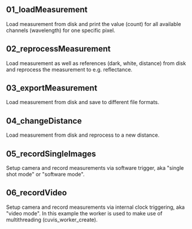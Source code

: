 ## 01_loadMeasurement
Load measurement from disk and print the value (count) for all available channels (wavelength) for one specific pixel.

## 02_reprocessMeasurement
Load measurement as well as references (dark, white, distance) from disk and reprocess the measurement to e.g. reflectance.

## 03_exportMeasurement
Load measurement from disk and save to different file formats.

## 04_changeDistance
Load measurement from disk and reprocess to a new distance.

## 05_recordSingleImages
Setup camera and record measurements via software trigger, aka "single shot mode" or "software mode".

## 06_recordVideo
Setup camera and record measurements via internal clock triggering, aka "video mode". In this example the worker is used to make use of multithreading (cuvis_worker_create).